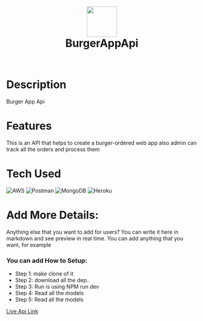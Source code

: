<div align="center">
      <h1> <img src="https://c.ndtvimg.com/2022-06/gp4k2jro_burgers_625x300_20_June_22.jpg?im=FeatureCrop,algorithm=dnn,width=620,height=350?im=FaceCrop,algorithm=dnn,width=1200,height=886" width="80px"><br/>BurgerAppApi</h1>
     </div>
<p align="center"> <a href="https://www.instagram.com/_beingaman._/" target="_blank"><img alt="" src="https://img.shields.io/badge/Instagram-E4405F?style=normal&logo=instagram&logoColor=white" style="vertical-align:center" /></a> <a href="}" target="_blank"><img alt="" src="https://img.shields.io/badge/LinkedIn-0077B5?style=normal&logo=linkedin&logoColor=white" style="vertical-align:center" /></a> </p>

# Description
Burger App Api

# Features
This is an API that helps to create a burger-ordered web app also admin can track all the orders and process them

# Tech Used
 ![AWS](https://img.shields.io/badge/AWS-%23FF9900.svg?style=for-the-badge&logo=amazon-aws&logoColor=white) ![Postman](https://img.shields.io/badge/Postman-FF6C37?style=for-the-badge&logo=postman&logoColor=white) ![MongoDB](https://img.shields.io/badge/MongoDB-%234ea94b.svg?style=for-the-badge&logo=mongodb&logoColor=white) ![Heroku](https://img.shields.io/badge/heroku-%23430098.svg?style=for-the-badge&logo=heroku&logoColor=white)
      
# Add More Details:
Anything else that you want to add for users? You can write it here in markdown and see preview in real time. You can add anything that you want, for example

### You can add How to Setup:
- Step 1: make clone of it
- Step 2: download all the dep.. 
- Step 3: Run is using NPM run dev 
- Step 4: Read all the models 
- Step 5: Read all the models 

 
[Live Api Link](https://burgerbackendapi.up.railway.app/)

      

    
